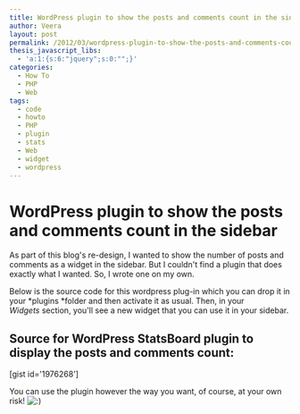 ```yaml
---
title: WordPress plugin to show the posts and comments count in the sidebar
author: Veera
layout: post
permalink: /2012/03/wordpress-plugin-to-show-the-posts-and-comments-count-in-the-sidebar/
thesis_javascript_libs:
  - 'a:1:{s:6:"jquery";s:0:"";}'
categories:
  - How To
  - PHP
  - Web
tags:
  - code
  - howto
  - PHP
  - plugin
  - stats
  - Web
  - widget
  - wordpress
---
```

# WordPress plugin to show the posts and comments count in the sidebar

As part of this blog's re-design, I wanted to show the number of posts and comments as a widget in the sidebar. But I couldn't find a plugin that does exactly what I wanted. So, I wrote one on my own.

Below is the source code for this wordpress plug-in which you can drop it in your *plugins *folder and then activate it as usual. Then, in your *Widgets* section, you'll see a new widget that you can use it in your sidebar.

## Source for WordPress StatsBoard plugin to display the posts and comments count:

[gist id='1976268']

You can use the plugin however the way you want, of course, at your own risk! ![:)][1] 

 [1]: http://veerasundar.com/blog/wp-includes/images/smilies/icon_smile.gif